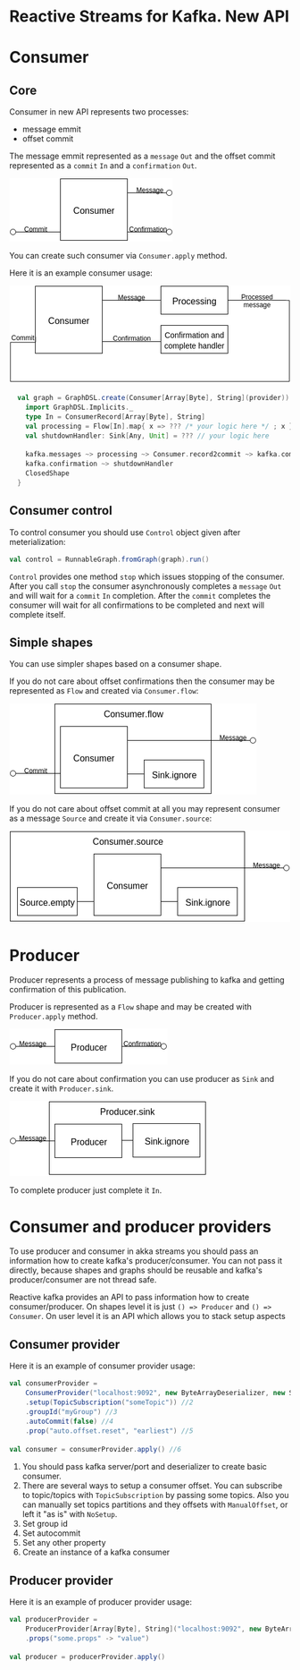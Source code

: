 Reactive Streams for Kafka. New API
====

# Consumer #

## Core ##

Consumer in new API represents two processes:
 - message emmit
 - offset commit

The message emmit represented as a `message` `Out` and the offset commit represented as a `commit` `In` and a `confirmation` `Out`.

![Consumer shape](./Consumer.png)

You can create such consumer via `Consumer.apply` method.

Here it is an example consumer usage:

![Consumer example](./Consumer-example.png)

```scala
  val graph = GraphDSL.create(Consumer[Array[Byte], String](provider)) { implicit b => kafka =>
    import GraphDSL.Implicits._
    type In = ConsumerRecord[Array[Byte], String]
    val processing = Flow[In].map{ x => ??? /* your logic here */ ; x }
    val shutdownHandler: Sink[Any, Unit] = ??? // your logic here

    kafka.messages ~> processing ~> Consumer.record2commit ~> kafka.commit
    kafka.confirmation ~> shutdownHandler
    ClosedShape
  }

```

## Consumer control ##

To control consumer you should use `Control` object given after meterialization:

```scala
val control = RunnableGraph.fromGraph(graph).run()
```

`Control` provides one method `stop` which issues stopping of the consumer. After you call `stop` the consumer asynchronously completes a `message` `Out` and will wait for a `commit` `In` completion. After the `commit` completes the consumer will wait for all confirmations to be completed and next will complete itself.

## Simple shapes ##

You can use simpler shapes based on a consumer shape.

If you do not care about offset confirmations then the consumer may be represented as `Flow` and created via `Consumer.flow`:

![Consumer flow shape](./Consumer-flow.png)

If you do not care about offset commit at all you may represent consumer as a message `Source` and create it via `Consumer.source`:

![Consumer source shape](./Consumer-source.png)

# Producer #

Producer represents a process of message publishing to kafka and getting confirmation of this publication.

Producer is represented as a `Flow` shape and may be created with `Producer.apply` method.

![Producer shape](./Producer.png)

If you do not care about confirmation you can use producer as `Sink` and create it with `Producer.sink`.

![Producer shape](./Producer-sink.png)

To complete producer just complete it `In`.

# Consumer and producer providers

To use producer and consumer in akka streams you should pass an information how to create kafka's producer/consumer.
You can not pass it directly, because shapes and graphs should be reusable and kafka's producer/consumer are not thread safe.

Reactive kafka provides an API to pass information how to create consumer/producer. On shapes level it is just `() => Producer` and `() => Consumer`. On user level it is an API
which allows you to stack setup aspects

## Consumer provider ##
Here it is an example of consumer provider usage:
```scala
val consumerProvider =
    ConsumerProvider("localhost:9092", new ByteArrayDeserializer, new StringDeserializer) //1
    .setup(TopicSubscription("someTopic")) //2
    .groupId("myGroup") //3
    .autoCommit(false) //4
    .prop("auto.offset.reset", "earliest") //5

val consumer = consumerProvider.apply() //6
```

1. You should pass kafka server/port and deserializer to create basic consumer.
2. There are several ways to setup a consumer offset. You can subscribe to topic/topics with `TopicSubscription` by passing some topics. Also you can manually set topics partitions and they offsets with `ManualOffset`, or left it "as is" with `NoSetup`.
3. Set group id
4. Set autocommit
5. Set any other property
6. Create an instance of a kafka consumer

## Producer provider ##

Here it is an example of producer provider usage:
```scala
val producerProvider = 
    ProducerProvider[Array[Byte], String]("localhost:9092", new ByteArraySerializer, new StringSerializer)
    .props("some.props" -> "value")

val producer = producerProvider.apply()
```
